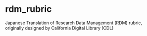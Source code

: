 # rdm_rubric
Japanese Translation of Research Data Management (RDM) rubric, originally designed by California Digital Library (CDL)
